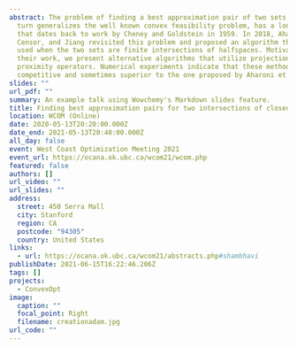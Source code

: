 ```yaml
---
abstract: The problem of finding a best approximation pair of two sets, which in
  turn generalizes the well known convex feasibility problem, has a long history
  that dates back to work by Cheney and Goldstein in 1959. In 2018, Aharoni,
  Censor, and Jiang revisited this problem and proposed an algorithm that can be
  used when the two sets are finite intersections of halfspaces. Motivated by
  their work, we present alternative algorithms that utilize projection and
  proximity operators. Numerical experiments indicate that these methods are
  competitive and sometimes superior to the one proposed by Aharoni et al.
slides: ""
url_pdf: ""
summary: An example talk using Wowchemy's Markdown slides feature.
title: Finding best approximation pairs for two intersections of closed convex sets
location: WCOM (Online)
date: 2020-05-13T20:20:00.000Z
date_end: 2021-05-13T20:40:00.000Z
all_day: false
event: West Coast Optimization Meeting 2021
event_url: https://ocana.ok.ubc.ca/wcom21/wcom.php
featured: false
authors: []
url_video: ""
url_slides: ""
address:
  street: 450 Serra Mall
  city: Stanford
  region: CA
  postcode: "94305"
  country: United States
links:
  - url: https://ocana.ok.ubc.ca/wcom21/abstracts.php#shambhavi
publishDate: 2021-06-15T16:22:46.206Z
tags: []
projects:
  - ConvexOpt
image:
  caption: ""
  focal_point: Right
  filename: creationadam.jpg
url_code: ""
---
```


